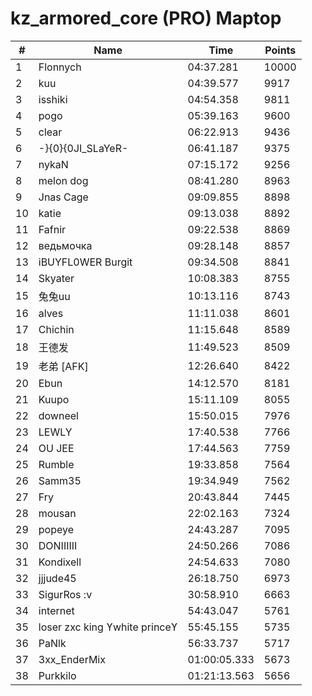# kz_armored_core (PRO) Maptop

|  # | Name | Time | Points |
|-------------- | -------------- | -------------- | -------------- | 
| 1 | Flonnych | 04:37.281 | 10000 | 
| 2 | kuu | 04:39.577 | 9917 | 
| 3 | isshiki | 04:54.358 | 9811 | 
| 4 | pogo | 05:39.163 | 9600 | 
| 5 | clear | 06:22.913 | 9436 | 
| 6 | -}{0}{0JI_SLaYeR- | 06:41.187 | 9375 | 
| 7 | nykaN | 07:15.172 | 9256 | 
| 8 | melon dog | 08:41.280 | 8963 | 
| 9 | Jnas Cage | 09:09.855 | 8898 | 
| 10 | katie | 09:13.038 | 8892 | 
| 11 | Fafnir | 09:22.538 | 8869 | 
| 12 | ведьмочка | 09:28.148 | 8857 | 
| 13 | iBUYFL0WER Burgit | 09:34.508 | 8841 | 
| 14 | Skyater | 10:08.383 | 8755 | 
| 15 | 兔兔uu | 10:13.116 | 8743 | 
| 16 | alves | 11:11.038 | 8601 | 
| 17 | Chichin | 11:15.648 | 8589 | 
| 18 | 王德发 | 11:49.523 | 8509 | 
| 19 | 老弟 [AFK] | 12:26.640 | 8422 | 
| 20 | Ebun | 14:12.570 | 8181 | 
| 21 | Kuupo | 15:11.109 | 8055 | 
| 22 | downeel | 15:50.015 | 7976 | 
| 23 | LEWLY | 17:40.538 | 7766 | 
| 24 | OU JEE | 17:44.563 | 7759 | 
| 25 | Rumble | 19:33.858 | 7564 | 
| 26 | Samm35 | 19:34.949 | 7562 | 
| 27 | Fry | 20:43.844 | 7445 | 
| 28 | mousan | 22:02.163 | 7324 | 
| 29 | popeye | 24:43.287 | 7095 | 
| 30 | DONIIIIII | 24:50.266 | 7086 | 
| 31 | Kondixell | 24:54.633 | 7080 | 
| 32 | jjjude45 | 26:18.750 | 6973 | 
| 33 | SigurRos :v | 30:58.910 | 6663 | 
| 34 | internet | 54:43.047 | 5761 | 
| 35 | loser zxc king ϒwhite princeϒ | 55:45.155 | 5735 | 
| 36 | PaNlk | 56:33.737 | 5717 | 
| 37 | 3xx_EnderMix | 01:00:05.333 | 5673 | 
| 38 | Purkkilo | 01:21:13.563 | 5656 | 

